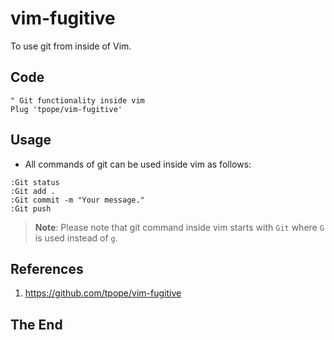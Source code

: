 # vim-fugitive

To use git from inside of Vim.

## Code

```vim
" Git functionality inside vim
Plug 'tpope/vim-fugitive'
```

## Usage

- All commands of git can be used inside vim as follows:

```vim
:Git status
:Git add .
:Git commit -m "Your message."
:Git push
```

> **Note**: Please note that git command inside vim starts with `Git` where `G` is used instead of `g`.

## References

1. https://github.com/tpope/vim-fugitive

## The End
